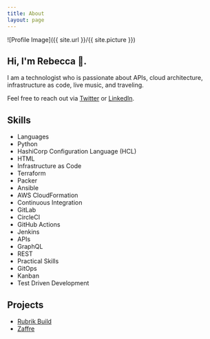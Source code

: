 ```yaml
---
title: About
layout: page
---
```


![Profile Image]({{ site.url }}/{{ site.picture }})

## Hi, I'm Rebecca 👋.

<p>I am a technologist who is passionate about APIs, cloud architecture, infrastructure as code, live music, and traveling.

Feel free to reach out via <a href="https://twitter.com/RebeccaFitzhugh">Twitter</a> or <a href="https://www.linkedin.com/in/rmfitzhugh">LinkedIn</a>.

<h2>Skills</h2>

<ul class="skill-list">
<li>Languages</li>
		<li>Python</li>
		<li>HashiCorp Configuration Language (HCL)</li>
		<li>HTML</li>
	<li>Infrastructure as Code</li>
		<li>Terraform</li>
		<li>Packer
		<li>Ansible</li>
		<li>AWS CloudFormation</li>
	<li>Continuous Integration</li>
		<li>GitLab</li>
		<li>CircleCI</li>
		<li>GitHub Actions</li>
		<li>Jenkins</li>
	<li>APIs</li>
		<li>GraphQL</li>
		<li>REST</li>
	<li>Practical Skills</li>
		<li>GitOps</li>
		<li>Kanban</li>
		<li>Test Driven Development</li>
</ul>

<h2>Projects</h2>

<ul>
	<li><a href="/projects/rubrik-build.md">Rubrik Build</a></li>
	<li><a href="/projects/zaffre.md">Zaffre</a></li>
</ul>